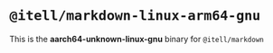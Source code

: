 # `@itell/markdown-linux-arm64-gnu`

This is the **aarch64-unknown-linux-gnu** binary for `@itell/markdown`
